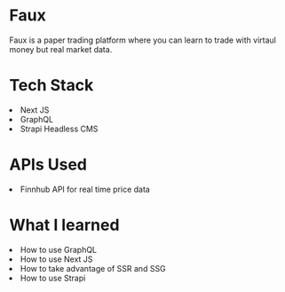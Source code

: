 # Faux
Faux is a paper trading platform where you can learn to trade with virtaul money but real market data.

# Tech Stack
<li>Next JS</li>
<li>GraphQL</li>
<li>Strapi Headless CMS</li>

# APIs Used
<li>Finnhub API for real time price data</li>

# What I learned
<li>How to use GraphQL</li>
<li>How to use Next JS</li>
<li>How to take advantage of SSR and SSG</li>
<li>How to use Strapi</li>
